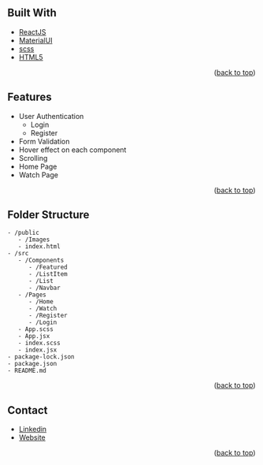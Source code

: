 <!-- ## About The Project

<!-- ![product-screenshot](amazon_logo.png) 
<img src="" alt="Logo" width="150" height="150">
<p align="right">(<a href="#top">back to top</a>)</p> -->

<!-- Built With -->
## Built With

- [ReactJS](https://reactjs.org/)
- [MaterialUI](https://mui.com/)
- [scss](https://sass-lang.com/guide)
- [HTML5](https://developer.mozilla.org/en-US/docs/Web/HTML)
<p align="right">(<a href="#top">back to top</a>)</p>

<!-- Features -->
## Features

- User Authentication
  - Login
  - Register
- Form Validation
- Hover effect on each component
- Scrolling
- Home Page
- Watch Page
 <p align="right">(<a href="#top">back to top</a>)</p>

<!-- Folder Structure -->
## Folder Structure

```
- /public
   - /Images
   - index.html
- /src
   - /Components
      - /Featured
      - /ListItem
      - /List
      - /Navbar
   - /Pages   
      - /Home
      - /Watch
      - /Register
      - /Login    
   - App.scss
   - App.jsx
   - index.scss
   - index.jsx
- package-lock.json
- package.json
- README.md
```
<p align="right">(<a href="#top">back to top</a>)</p>

<!-- CONTACT -->

## Contact

 - [Linkedin](https://www.linkedin.com/in/prachi-gore-4772a11a5)
 - [Website](https://prachi-gore-portfolio.netlify.app/)
<p align="right">(<a href="#top">back to top</a>)</p>
